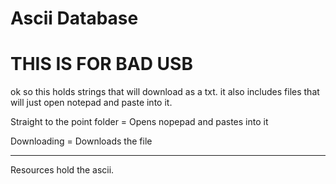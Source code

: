 # Ascii Database

# THIS IS FOR BAD USB

ok so this holds strings that will download as a txt. it also includes files that will just open notepad and paste into it.


Straight to the point folder = Opens nopepad and pastes into it

Downloading = Downloads the file  

---

Resources hold the ascii.
